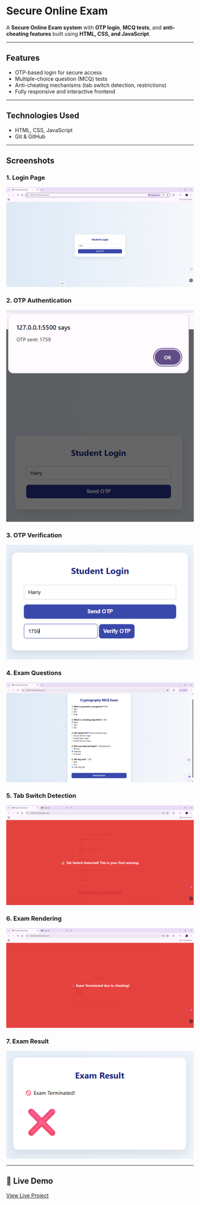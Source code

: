 # Secure Online Exam

A **Secure Online Exam system** with **OTP login**, **MCQ tests**, and **anti-cheating features** built using **HTML, CSS, and JavaScript**.

---

## Features
- OTP-based login for secure access
- Multiple-choice question (MCQ) tests
- Anti-cheating mechanisms (tab switch detection, restrictions)
- Fully responsive and interactive frontend

---

## Technologies Used
- HTML, CSS, JavaScript
- Git & GitHub

---

## Screenshots

### 1. Login Page
![Login Page](images/Login.png)

### 2. OTP Authentication
![OTP Authentication](images/OTP_Authentication.png)

### 3. OTP Verification
![OTP Verification](images/OTP_Verification.png)

### 4. Exam Questions
![Exam Questions](images/Exam_Questions.png)

### 5. Tab Switch Detection
![Tab Switch Detection](images/Tab_Switch_Detection.png)

### 6. Exam Rendering
![Exam Rendering](images/Exam_Rendering.png)

### 7. Exam Result
![Exam Result](images/Exam_Result.png)

---
## 🔗 Live Demo
[View Live Project]( https://tanushrisv.github.io/secure-online-exam/
)
